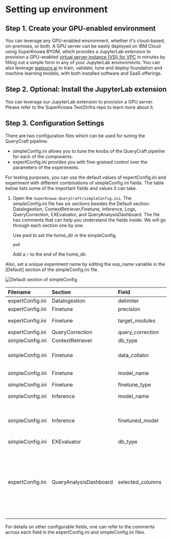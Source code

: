 ﻿# Setting up environment

## Step 1. Create your GPU-enabled environment

You can leverage any GPU-enabled environment, whether it's cloud-based, on-premises, or both. A GPU server can be easily deployed on IBM Cloud using SuperKnowa BYOM, which provides a JupyterLab extension to provision a GPU-enabled [virtual server instance (VSI) for VPC](https://cloud.ibm.com/docs/vpc?topic=vpc-about-advanced-virtual-servers) in minutes by filling out a simple form in any of your JupyterLab environments. You can also leverage [watsonx.ai](https://www.ibm.com/products/watsonx-ai) to train, validate, tune and deploy foundation and machine learning models, with both installed software and SaaS offerings.

## Step 2. Optional: Install the JupyterLab extension

You can leverage our JupyterLab extension to provision a GPU server. Please refer to the SuperKnowa Text2Infra repo to learn more about it.   

## Step 3. Configuration Settings

There are two configuration files which can be used for tuning the QueryCraft pipeline:

- simpleConfig.ini allows you to tune the knobs of the QueryCraft pipeline for each of the components. 
- expertConfig.ini provides you with fine-grained control over the parameters of the experiments.

For testing purposes, you can use the default values of expertConfig.ini and experiment with different combinations of simpleConfig.ini fields. The table below lists some of the important fields and values it can take. 

1. Open the  `SuperKnowa-QueryCraft/simpleConfig.ini`. The simpleConfig.ini file has six sections besides the Default section: DataIngestion, ContextRetriever,Finetune, Inference, Logs, QueryCorrection, EXEvaluator, and QueryAnalysisDashboard. The file has comments that can help you understand the fields inside. We will go through each section one by one.

   Use pwd to set the home_dir in the simpleConfig.

   `pwd`

    Add a `/` to the end of the home_dir.

Also, set a unique experiment name by editing the exp_name variable in the [Default] section of the simpleConfig.ini file.

![Default section of simpleConfig](../image/010.png)



|**Filename**|**Section**|**Field**|**Supported values**|
| :- | :- | :- | :- |
|expertConfig.ini|DataIngestion|delimiter|,|
|expertConfig.ini|Finetune|precision|32 or 16 or 8|
|expertConfig.ini|Finetune|target_modules|attention_linear_layers or all_linear_layers|
|expertConfig.ini|QueryCorrection|query_correction|0 or 1|
|simpleConfig.ini|ContextRetriever|db_type|sqlite or db2|
|simpleConfig.ini|Finetune|data_collator|DataCollatorForLanguageModeling, DataCollatorForSeq2Seq or DefaultDataCollator|
|simpleConfig.ini|Finetune|model_name|Any causalLM model on hugging face |
|simpleConfig.ini|Finetune|finetune_type|LoRA or QLoRA|
|simpleConfig.ini|Inference|model_name|Any causalLM model on hugging face or IBM’s granite models|
|simpleConfig.ini|Inference|finetuned_model|NA – if you want to use pretrained model weights<br>` `or <br>Path to finetuned adapter weights folder|
|simpleConfig.ini|EXEvaluator|db_type|sqlite or db2|
|expertConfig.ini|QueryAnalysisDashboard|selected_columns|Base_Model, Evaluation_set, Ex-accuracy, PP-Ex-accuracy, R, precision, Training_Set, LORA_Alpha, LORA_Dropout, Finetune_Strategy, Target_Modules, Task_Type, Epoch, Learning_Rate, Loss, Eval_Loss, Eval_Runtime, Eval Samples/Second, Eval Steps/Second, Logging_Steps, Max_Steps|



For details on other configurable fields, one can refer to the comments across each field in the expertConfig.ini and simpleConfig.ini files.


